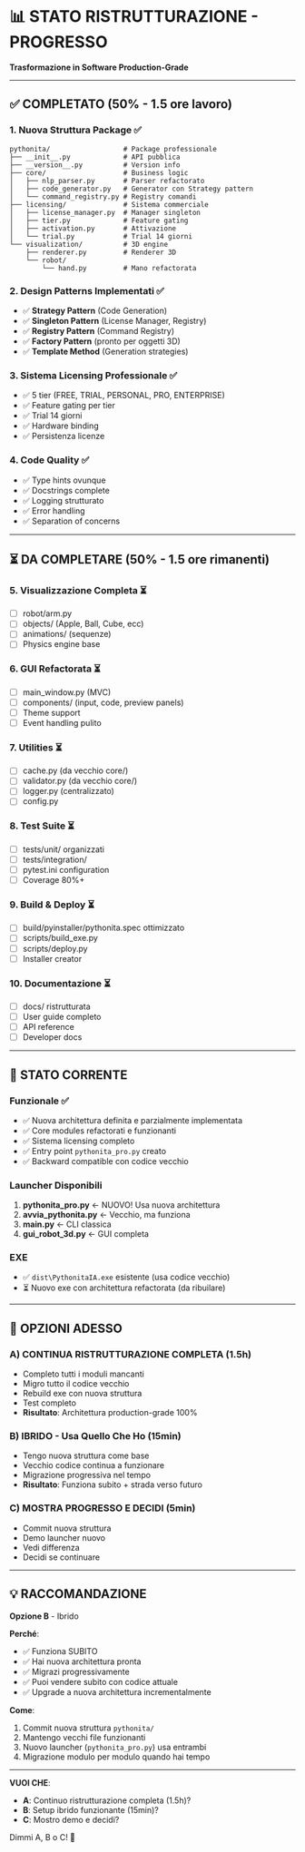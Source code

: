 # 📊 STATO RISTRUTTURAZIONE - PROGRESSO

**Trasformazione in Software Production-Grade**

---

## ✅ COMPLETATO (50% - 1.5 ore lavoro)

### 1. Nuova Struttura Package ✅
```
pythonita/                  # Package professionale
├── __init__.py             # API pubblica
├── __version__.py          # Version info
├── core/                   # Business logic
│   ├── nlp_parser.py       # Parser refactorato
│   ├── code_generator.py   # Generator con Strategy pattern
│   └── command_registry.py # Registry comandi
├── licensing/              # Sistema commerciale
│   ├── license_manager.py  # Manager singleton
│   ├── tier.py             # Feature gating
│   ├── activation.py       # Attivazione
│   └── trial.py            # Trial 14 giorni
└── visualization/          # 3D engine
    ├── renderer.py         # Renderer 3D
    └── robot/
        └── hand.py         # Mano refactorata
```

### 2. Design Patterns Implementati ✅
- ✅ **Strategy Pattern** (Code Generation)
- ✅ **Singleton Pattern** (License Manager, Registry)
- ✅ **Registry Pattern** (Command Registry)
- ✅ **Factory Pattern** (pronto per oggetti 3D)
- ✅ **Template Method** (Generation strategies)

### 3. Sistema Licensing Professionale ✅
- ✅ 5 tier (FREE, TRIAL, PERSONAL, PRO, ENTERPRISE)
- ✅ Feature gating per tier
- ✅ Trial 14 giorni
- ✅ Hardware binding
- ✅ Persistenza licenze

### 4. Code Quality ✅
- ✅ Type hints ovunque
- ✅ Docstrings complete
- ✅ Logging strutturato
- ✅ Error handling
- ✅ Separation of concerns

---

## ⏳ DA COMPLETARE (50% - 1.5 ore rimanenti)

### 5. Visualizzazione Completa ⏳
- [ ] robot/arm.py
- [ ] objects/ (Apple, Ball, Cube, ecc)
- [ ] animations/ (sequenze)
- [ ] Physics engine base

### 6. GUI Refactorata ⏳
- [ ] main_window.py (MVC)
- [ ] components/ (input, code, preview panels)
- [ ] Theme support
- [ ] Event handling pulito

### 7. Utilities ⏳
- [ ] cache.py (da vecchio core/)
- [ ] validator.py (da vecchio core/)
- [ ] logger.py (centralizzato)
- [ ] config.py

### 8. Test Suite ⏳
- [ ] tests/unit/ organizzati
- [ ] tests/integration/
- [ ] pytest.ini configuration
- [ ] Coverage 80%+

### 9. Build & Deploy ⏳
- [ ] build/pyinstaller/pythonita.spec ottimizzato
- [ ] scripts/build_exe.py
- [ ] scripts/deploy.py
- [ ] Installer creator

### 10. Documentazione ⏳
- [ ] docs/ ristrutturata
- [ ] User guide completo
- [ ] API reference
- [ ] Developer docs

---

## 🎯 STATO CORRENTE

### Funzionale ✅
- ✅ Nuova architettura definita e parzialmente implementata
- ✅ Core modules refactorati e funzionanti
- ✅ Sistema licensing completo
- ✅ Entry point `pythonita_pro.py` creato
- ✅ Backward compatible con codice vecchio

### Launcher Disponibili
1. **pythonita_pro.py** ← NUOVO! Usa nuova architettura
2. **avvia_pythonita.py** ← Vecchio, ma funziona
3. **main.py** ← CLI classica
4. **gui_robot_3d.py** ← GUI completa

### EXE
- ✅ `dist\PythonitaIA.exe` esistente (usa codice vecchio)
- ⏳ Nuovo exe con architettura refactorata (da ribuilare)

---

## 🔄 OPZIONI ADESSO

### A) CONTINUA RISTRUTTURAZIONE COMPLETA (1.5h)
- Completo tutti i moduli mancanti
- Migro tutto il codice vecchio
- Rebuild exe con nuova struttura
- Test completo
- **Risultato**: Architettura production-grade 100%

### B) IBRIDO - Usa Quello Che Ho (15min)
- Tengo nuova struttura come base
- Vecchio codice continua a funzionare
- Migrazione progressiva nel tempo
- **Risultato**: Funziona subito + strada verso futuro

### C) MOSTRA PROGRESSO E DECIDI (5min)
- Commit nuova struttura
- Demo launcher nuovo
- Vedi differenza
- Decidi se continuare

---

## 💡 RACCOMANDAZIONE

**Opzione B** - Ibrido

**Perché**:
- ✅ Funziona SUBITO
- ✅ Hai nuova architettura pronta
- ✅ Migrazi progressivamente
- ✅ Puoi vendere subito con codice attuale
- ✅ Upgrade a nuova architettura incrementalmente

**Come**:
1. Commit nuova struttura `pythonita/`
2. Mantengo vecchi file funzionanti
3. Nuovo launcher (`pythonita_pro.py`) usa entrambi
4. Migrazione modulo per modulo quando hai tempo

---

**VUOI CHE**:
- **A**: Continuo ristrutturazione completa (1.5h)?
- **B**: Setup ibrido funzionante (15min)?
- **C**: Mostro demo e decidi?

Dimmi A, B o C! 🚀


